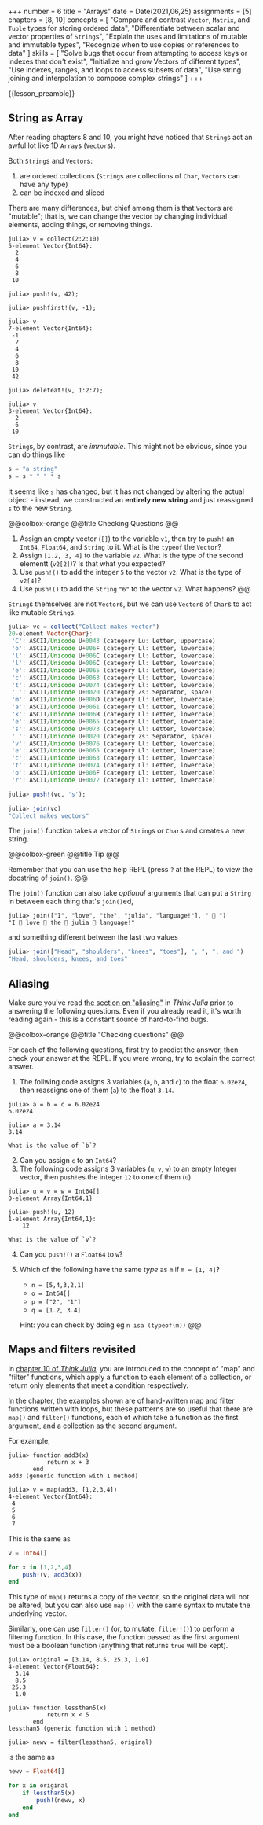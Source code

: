+++
number = 6
title = "Arrays"
date = Date(2021,06,25)
assignments = [5]
chapters = [8, 10]
concepts = [
    "Compare and contrast `Vector`, `Matrix`, and `Tuple` types for storing ordered data",
    "Differentiate between scalar and vector properties of `String`s",
    "Explain the uses and limitations of mutable and immutable types",
    "Recognize when to use copies or references to data"
]
skills = [
    "Solve bugs that occur from attempting to access keys or indexes that don't exist",
    "Initialize and grow Vectors of different types",
    "Use indexes, ranges, and loops to access subsets of data",
    "Use string joining and interpolation to compose complex strings"
]
+++

{{lesson_preamble}}
## String as Array

After reading chapters 8 and 10,
you might have noticed that `String`s act an awful lot like 1D `Array`s (`Vector`s).

Both `String`s and `Vector`s:

1. are ordered collections (`String`s are collections of `Char`, `Vector`s can have any type)
2. can be indexed and sliced

There are many differences, but chief among them is that `Vector`s are "mutable";
that is, we can change the vector by changing individual elements,
adding things, or removing things. 

```julia-repl
julia> v = collect(2:2:10)
5-element Vector{Int64}:
  2
  4
  6
  8
 10

julia> push!(v, 42);

julia> pushfirst!(v, -1);

julia> v
7-element Vector{Int64}:
 -1
  2
  4
  6
  8
 10
 42

julia> deleteat!(v, 1:2:7);

julia> v
3-element Vector{Int64}:
  2
  6
 10
```

`String`s, by contrast, are *immutable*.
This might not be obvious,
since you can do things like

```julia
s = "a string"
s = s * " " * s
```

It seems like `s` has changed,
but it has not changed by altering the actual object -
instead, we constructed an **entirely new string**
and just reassigned `s` to the new `String`.

@@colbox-orange
@@title
Checking Questions
@@

1. Assign an empty vector (`[]`) to the variable `v1`,
    then try to `push!` an `Int64`, `Float64`, and `String` to it.
    What is the `typeof` the `Vector`?
2. Assign `[1.2, 3, 4]` to the variable `v2`.
    What is the type of the second elementt (`v2[2]`)?
    Is that what you expected?
3. Use `push!()` to add the integer `5` to the vector `v2`.
    What is the type of `v2[4]`?
4. Use `push!()` to add the `String` `"6"` to the vector `v2`.
    What happens?
@@


`String`s themselves are not `Vector`s,
but we can use `Vector`s of `Char`s
to act like mutable `String`s.

```julia
julia> vc = collect("Collect makes vector")
20-element Vector{Char}:
 'C': ASCII/Unicode U+0043 (category Lu: Letter, uppercase)
 'o': ASCII/Unicode U+006F (category Ll: Letter, lowercase)
 'l': ASCII/Unicode U+006C (category Ll: Letter, lowercase)
 'l': ASCII/Unicode U+006C (category Ll: Letter, lowercase)
 'e': ASCII/Unicode U+0065 (category Ll: Letter, lowercase)
 'c': ASCII/Unicode U+0063 (category Ll: Letter, lowercase)
 't': ASCII/Unicode U+0074 (category Ll: Letter, lowercase)
 ' ': ASCII/Unicode U+0020 (category Zs: Separator, space)
 'm': ASCII/Unicode U+006D (category Ll: Letter, lowercase)
 'a': ASCII/Unicode U+0061 (category Ll: Letter, lowercase)
 'k': ASCII/Unicode U+006B (category Ll: Letter, lowercase)
 'e': ASCII/Unicode U+0065 (category Ll: Letter, lowercase)
 's': ASCII/Unicode U+0073 (category Ll: Letter, lowercase)
 ' ': ASCII/Unicode U+0020 (category Zs: Separator, space)
 'v': ASCII/Unicode U+0076 (category Ll: Letter, lowercase)
 'e': ASCII/Unicode U+0065 (category Ll: Letter, lowercase)
 'c': ASCII/Unicode U+0063 (category Ll: Letter, lowercase)
 't': ASCII/Unicode U+0074 (category Ll: Letter, lowercase)
 'o': ASCII/Unicode U+006F (category Ll: Letter, lowercase)
 'r': ASCII/Unicode U+0072 (category Ll: Letter, lowercase)

julia> push!(vc, 's');

julia> join(vc)
"Collect makes vectors"
```

The `join()` function takes a vector of `String`s or `Char`s
and creates a new string.

@@colbox-green
@@title
Tip
@@

Remember that you can use the help REPL (press `?` at the REPL)
to view the docstring of `join()`.
@@

The `join()` function can also take *optional* arguments
that can put a `String` in between each thing that's `join()`ed,

```julia-repl
julia> join(["I", "love", "the", "julia", "language!"], " 👏 ")
"I 👏 love 👏 the 👏 julia 👏 language!"
```

and something different between the last two values

```julia
julia> join(["Head", "shoulders", "knees", "toes"], ", ", ", and ")
"Head, shoulders, knees, and toes"
```

## Aliasing

Make sure you've read [the section on "aliasing"](https://benlauwens.github.io/ThinkJulia.jl/latest/book.html#_aliasing)
in _Think Julia_
prior to answering the following questions.
Even if you already read it, it's worth reading again -
this is a constant source of hard-to-find bugs.

@@colbox-orange
@@title
 "Checking questions"
@@

For each of the following questions,
first try to predict the answer,
then check your answer at the REPL.
If you were wrong, try to explain the correct answer.

1. The follwing code assigns 3 variables (`a`, `b`, and `c`) to the float `6.02e24`,
    then reassigns one of them (`a`) to the float `3.14`.

```julia-repl
julia> a = b = c = 6.02e24
6.02e24

julia> a = 3.14
3.14
```

    What is the value of `b`?

2. Can you assign `c` to an `Int64`?
3. The following code assigns 3 variables (`u`, `v`, `w`) to an empty Integer vector,
    then `push!`es the integer `12` to one of them (`u`)

```julia-repl
julia> u = v = w = Int64[]
0-element Array{Int64,1}

julia> push!(u, 12)
1-element Array{Int64,1}:
    12
```

    What is the value of `v`?

4. Can you `push!()` a `Float64` to `w`?
5. Which of the following have the same *type* as `m`
   if `m = [1, 4]`?

   - `n = [5,4,3,2,1]`
   - `o = Int64[]`
   - `p = ["2", "1"]`
   - `q = [1.2, 3.4]`

    Hint: you can check by doing eg `n isa (typeof(m))`
@@

## Maps and filters revisited

In [chapter 10 of _Think Julia_](https://benlauwens.github.io/ThinkJulia.jl/latest/book.html#_map_filter_and_reduce),
you are introduced to the concept of "map" and "filter" functions,
which apply a function to each element of a collection,
or return only elements that meet a condition respectively.

In the chapter, the examples shown are of
hand-written map and filter functions written with loops,
but these pattterns are so useful that there are
`map()` and `filter()` functions,
each of which take a function as the first argument,
and a collection as the second argument.

For example,

```julia-repl
julia> function add3(x)
           return x + 3
       end
add3 (generic function with 1 method)

julia> v = map(add3, [1,2,3,4])
4-element Vector{Int64}:
 4
 5
 6
 7
```

This is the same as

```julia
v = Int64[]

for x in [1,2,3,4]
    push!(v, add3(x))
end
```

This type of `map()` returns a copy of the vector,
so the original data will not be altered,
but you can also use `map!()` with the same syntax
to mutate the underlying vector.

Similarly, one can use `filter()` (or, to mutate, `filter!()`)
to perform a filtering function.
In this case, the function passed as the first argument
must be a boolean function
(anything that returns `true` will be kept).

```julia-repl
julia> original = [3.14, 8.5, 25.3, 1.0]
4-element Vector{Float64}:
  3.14
  8.5
 25.3
  1.0

julia> function lessthan5(x)
           return x < 5
       end
lessthan5 (generic function with 1 method)

julia> newv = filter(lessthan5, original)
```

is the same as

```julia
newv = Float64[]

for x in original
    if lessthan5(x)
        push!(newv, x)
    end
end
```

